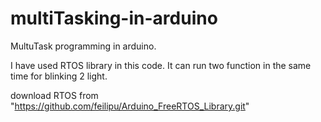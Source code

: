 # multiTasking-in-arduino
MultuTask programming in arduino.

I have used RTOS library in this code.
It can run two function in the same time for blinking 2 light.

download RTOS from "https://github.com/feilipu/Arduino_FreeRTOS_Library.git"

